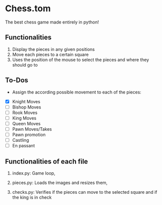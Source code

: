 # Chess.tom
The best chess game made entirely in python!

## Functionalities
1. Display the pieces in any given positions
2. Move each pieces to a certain square
3. Uses the position of the mouse to select the pieces and where they should go to

## To-Dos
- Assign the according possible movement to each of the pieces:
- [x] Knight Moves
- [ ] Bishop Moves
- [ ] Rook Moves
- [ ] King Moves
- [ ] Queen Moves
- [ ] Pawn Moves/Takes
- [ ] Pawn promotion
- [ ] Castling
- [ ] En passant

## Functionalities of each file
1. index.py:
Game loop, 

2. pieces.py:
Loads the images and resizes them, 

3. checks.py:
Verifies if the pieces can move to the selected square and if the king is in check
